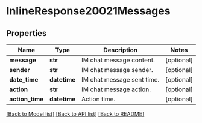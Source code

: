 # InlineResponse20021Messages

## Properties
Name | Type | Description | Notes
------------ | ------------- | ------------- | -------------
**message** | **str** | IM chat message content. | [optional] 
**sender** | **str** | IM chat message sender. | [optional] 
**date_time** | **datetime** | IM chat message sent time. | [optional] 
**action** | **str** | IM chat message action. | [optional] 
**action_time** | **datetime** | Action time. | [optional] 

[[Back to Model list]](../README.md#documentation-for-models) [[Back to API list]](../README.md#documentation-for-api-endpoints) [[Back to README]](../README.md)

